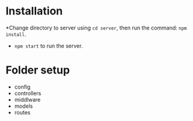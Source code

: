 # Installation
*Change directory to server using `cd server`, then run the command: `npm install`.
* `npm start` to run the server. 

# Folder setup
* config
* controllers
* middlware
* models
* routes